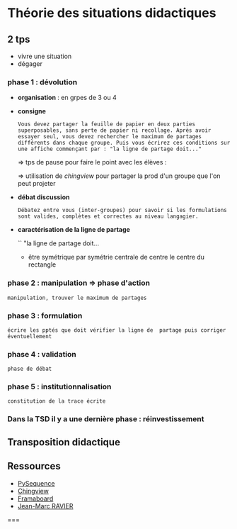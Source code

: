 # Théorie des situations didactiques

## 2 tps
- vivre une situation
- dégager

### phase 1 : dévolution
+ **organisation** : en grpes de 3 ou 4
+ **consigne**

    ``
    Vous devez partager la feuille de papier en deux parties
    superposables, sans perte de papier ni recollage.
    Après avoir essayer seul, vous devez rechercher le maximum
    de partages différents dans chaque groupe.
    Puis vous écrirez ces conditions sur une affiche commençant par :
    "la ligne de partage doit..."
    ``

    => tps de pause pour faire le point avec les élèves :

    => utilisation de *chingview* pour partager la prod d'un groupe
       que l'on peut projeter
    
+ **débat discussion**

    ``
    Débatez entre vous (inter-groupes) pour savoir si les formulations sont valides,
    complètes et correctes au niveau langagier.
    ``

+ **caractérisation de la ligne de partage**

    ``
    "la ligne de partage doit...
    - être symétrique par symétrie centrale de centre le centre du rectangle


### phase 2 : manipulation => phase d'action
    manipulation, trouver le maximum de partages

### phase 3 : formulation
    écrire les pptés que doit vérifier la ligne de  partage puis corriger éventuellement

### phase 4 : validation
    phase de débat

### phase 5 : institutionnalisation
    constitution de la trace écrite

### Dans la TSD il  y a une dernière phase : réinvestissement


## Transposition didactique


## Ressources

+ [PySequence][1]
+ [Chingview][2]
+ [Framaboard][3]
+ [Jean-Marc RAVIER][4]

===

[1]: https://github.com/cedrick-f/pySequence/wiki
[2]: http://chingview.chingatome.fr/
[3]: https://framasoft.org
[4]: jean-marc.ravier@umontpellier.fr